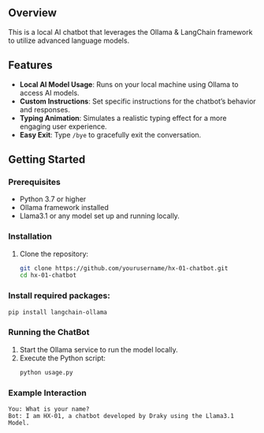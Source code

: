 ## Overview
This is a local AI chatbot that leverages the Ollama & LangChain framework to utilize advanced language models. 

## Features
- **Local AI Model Usage**: Runs on your local machine using Ollama to access AI models.
- **Custom Instructions**: Set specific instructions for the chatbot’s behavior and responses.
- **Typing Animation**: Simulates a realistic typing effect for a more engaging user experience.
- **Easy Exit**: Type `/bye` to gracefully exit the conversation.

## Getting Started

### Prerequisites
- Python 3.7 or higher
- Ollama framework installed
- Llama3.1 or any model set up and running locally.

### Installation
1. Clone the repository:
   ```bash
   git clone https://github.com/yourusername/hx-01-chatbot.git
   cd hx-01-chatbot
   ```
### Install required packages:
   ```bash
   pip install langchain-ollama
   ```
### Running the ChatBot
1. Start the Ollama service to run the model locally.
2. Execute the Python script:
    ```bash
    python usage.py
### Example Interaction
    You: What is your name?
    Bot: I am HX-01, a chatbot developed by Draky using the Llama3.1 Model.
